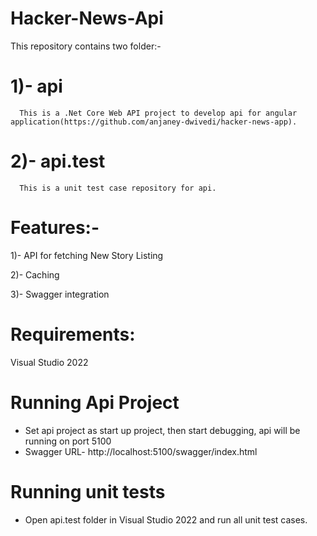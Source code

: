# Hacker-News-Api
This repository contains two folder:-

# 1)- api
      This is a .Net Core Web API project to develop api for angular application(https://github.com/anjaney-dwivedi/hacker-news-app). 

# 2)- api.test
      This is a unit test case repository for api.

# Features:- 
1)- API for fetching New Story Listing

2)- Caching

3)- Swagger integration


# Requirements:
Visual Studio 2022

# Running Api Project
  - Set api project as start up project, then start debugging, api will be running on port 5100
  - Swagger URL- http://localhost:5100/swagger/index.html

# Running unit tests
  - Open api.test folder in Visual Studio 2022 and run all unit test cases.


